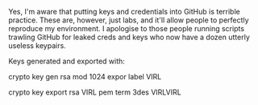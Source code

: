 Yes, I'm aware that putting keys and credentials into GitHub is terrible practice. These are, however, just labs, and it'll allow people to perfectly reproduce my environment. I apologise to those people running scripts trawling GitHub for leaked creds and keys who now have a dozen utterly useless keypairs.

Keys generated and exported with:

crypto key gen rsa mod 1024 expor label VIRL 

crypto key export rsa VIRL pem term 3des VIRLVIRL
